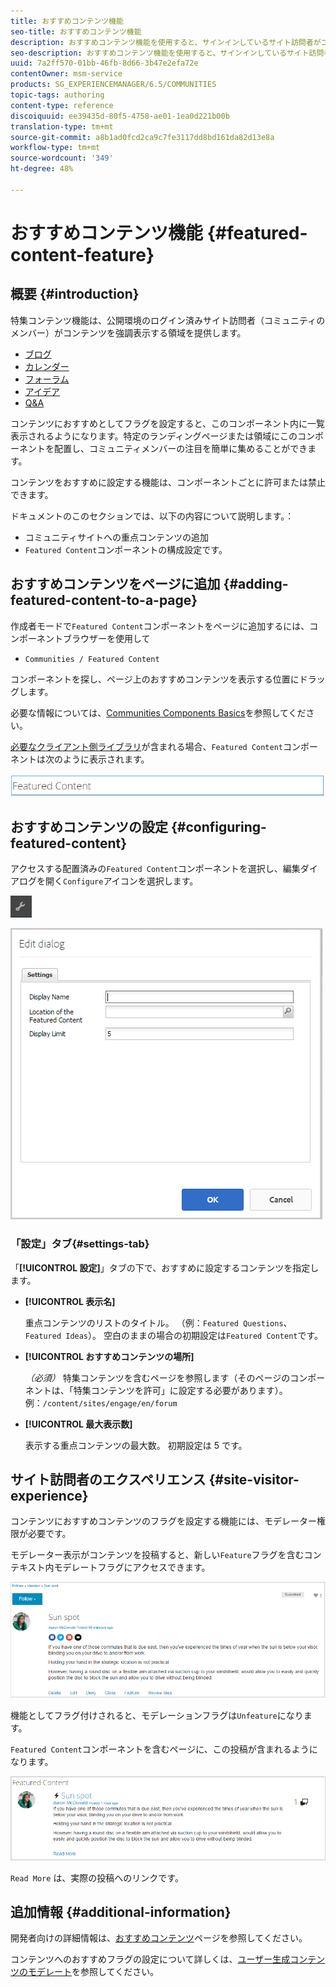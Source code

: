 ```yaml
---
title: おすすめコンテンツ機能
seo-title: おすすめコンテンツ機能
description: おすすめコンテンツ機能を使用すると、サインインしているサイト訪問者がコンテンツに注目します
seo-description: おすすめコンテンツ機能を使用すると、サインインしているサイト訪問者がコンテンツに注目します
uuid: 7a2ff570-01bb-46fb-8d66-3b47e2efa72e
contentOwner: msm-service
products: SG_EXPERIENCEMANAGER/6.5/COMMUNITIES
topic-tags: authoring
content-type: reference
discoiquuid: ee39435d-80f5-4758-ae01-1ea0d221b00b
translation-type: tm+mt
source-git-commit: a8b1ad0fcd2ca9c7fe3117dd8bd161da82d13e8a
workflow-type: tm+mt
source-wordcount: '349'
ht-degree: 48%

---
```



# おすすめコンテンツ機能  {#featured-content-feature}

## 概要 {#introduction}

特集コンテンツ機能は、公開環境のログイン済みサイト訪問者（コミュニティのメンバー）がコンテンツを強調表示する領域を提供します。

* [ブログ](blog-feature.md)
* [カレンダー](calendar.md)
* [フォーラム](forum.md)
* [アイデア](ideation-feature.md)
* [Q&amp;A](working-with-qna.md)

コンテンツにおすすめとしてフラグを設定すると、このコンポーネント内に一覧表示されるようになります。特定のランディングページまたは領域にこのコンポーネントを配置し、コミュニティメンバーの注目を簡単に集めることができます。

コンテンツをおすすめに設定する機能は、コンポーネントごとに許可または禁止できます。

ドキュメントのこのセクションでは、以下の内容について説明します。：

* コミュニティサイトへの重点コンテンツの追加
* `Featured Content`コンポーネントの構成設定です。

## おすすめコンテンツをページに追加 {#adding-featured-content-to-a-page}

作成者モードで`Featured Content`コンポーネントをページに追加するには、コンポーネントブラウザーを使用して

* `Communities / Featured Content`

コンポーネントを探し、ページ上のおすすめコンテンツを表示する位置にドラッグします。

必要な情報については、[Communities Components Basics](basics.md)を参照してください。

[必要なクライアント側ライブラリ](essentials-featured.md#essentials-for-client-side)が含まれる場合、`Featured Content`コンポーネントは次のように表示されます。

![featuredcontent](assets/featuredcontent.png)

## おすすめコンテンツの設定 {#configuring-featured-content}

アクセスする配置済みの`Featured Content`コンポーネントを選択し、編集ダイアログを開く`Configure`アイコンを選択します。

![configure-new](assets/configure-new.png)

![featuredcontent1](assets/featuredcontent1.png)

### 「設定」タブ{#settings-tab}

「**[!UICONTROL 設定]**」タブの下で、おすすめに設定するコンテンツを指定します。

* **[!UICONTROL 表示名]**

   重点コンテンツのリストのタイトル。 （例：`Featured Questions`、`Featured Ideas`）。 空白のままの場合の初期設定は`Featured Content`です。

* **[!UICONTROL おすすめコンテンツの場所]**

   *（必須）* 特集コンテンツを含むページを参照します（そのページのコンポーネントは、「特集コンテンツを許可」に設定する必要があります）。例：`/content/sites/engage/en/forum`

* **[!UICONTROL 最大表示数]**

   表示する重点コンテンツの最大数。 初期設定は 5 です。

## サイト訪問者のエクスペリエンス {#site-visitor-experience}

コンテンツにおすすめコンテンツのフラグを設定する機能には、モデレーター権限が必要です。

モデレーター表示がコンテンツを投稿すると、新しい`Feature`フラグを含むコンテキスト内モデレートフラグにアクセスできます。

![サイト訪問者体験](assets/site-visitor-experience.png)

機能としてフラグ付けされると、モデレーションフラグは`Unfeature`になります。

`Featured Content`コンポーネントを含むページに、この投稿が含まれるようになります。

![site-訪問者-experience1](assets/site-visitor-experience1.png)

`Read More` は、実際の投稿へのリンクです。

## 追加情報 {#additional-information}

開発者向けの詳細情報は、[おすすめコンテンツ](essentials-featured.md)ページを参照してください。

コンテンツへのおすすめフラグの設定について詳しくは、[ユーザー生成コンテンツのモデレート](moderate-ugc.md)を参照してください。
